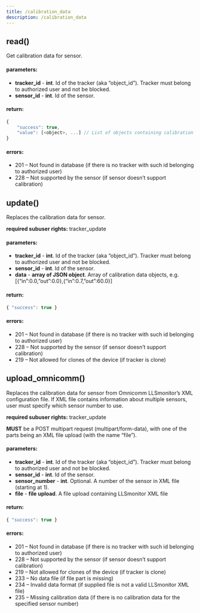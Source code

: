```yaml
---
title: /calibration_data
description: /calibration_data
---
```


## read()
Get calibration data for sensor.

#### parameters:
* **tracker_id** - **int**. Id of the tracker (aka “object_id”). Tracker must belong to authorized user and not be blocked.
* **sensor_id** - **int**. Id of the sensor.

#### return:
```javascript
{
    "success": true,
    "value": [<object>, ...] // List of objects containing calibration data, e.g. [{"in":0.0,"out":0.0},{"in":0.7,"out":60.0}]
}
```

#### errors:
*   201 – Not found in database (if there is no tracker with such id belonging to authorized user)
*   228 – Not supported by the sensor (if sensor doesn’t support calibration)

## update()
Replaces the calibration data for sensor.

**required subuser rights:** tracker_update

#### parameters:
* **tracker_id** - **int**. Id of the tracker (aka “object_id”). Tracker must belong to authorized user and not be blocked.
* **sensor_id** - **int**. Id of the sensor.
* **data** - **array of JSON object**. Array of calibration data objects, e.g. [{“in”:0.0,”out”:0.0},{“in”:0.7,”out”:60.0}]

#### return:
```javascript
{ "success": true }
```

#### errors:
*   201 – Not found in database (if there is no tracker with such id belonging to authorized user)
*   228 – Not supported by the sensor (if sensor doesn’t support calibration)
*   219 – Not allowed for clones of the device (if tracker is clone)

## upload_omnicomm()
Replaces the calibration data for sensor from Omnicomm LLSmonitor’s XML configuration file.
If XML file contains information about multiple sensors, user must specify which sensor number to use.

**required subuser rights:** tracker_update

**MUST** be a POST multipart request (multipart/form-data), with one of the parts being an XML file upload (with the name “file”).

#### parameters:
* **tracker_id** - **int**. Id of the tracker (aka “object_id”). Tracker must belong to authorized user and not be blocked.
* **sensor_id** - **int**. Id of the sensor.
* **sensor_number** - **int**. Optional. A number of the sensor in XML file (starting at 1).
* **file** - **file upload**. A file upload containing LLSmonitor XML file

#### return:
```javascript
{ "success": true }
```

#### errors:
*   201 – Not found in database (if there is no tracker with such id belonging to authorized user)
*   228 – Not supported by the sensor (if sensor doesn’t support calibration)
*   219 – Not allowed for clones of the device (if tracker is clone)
*   233 – No data file (if file part is missing)
*   234 – Invalid data format (if supplied file is not a valid LLSmonitor XML file)
*   235 – Missing calibration data (if there is no calibration data for the specified sensor number)


